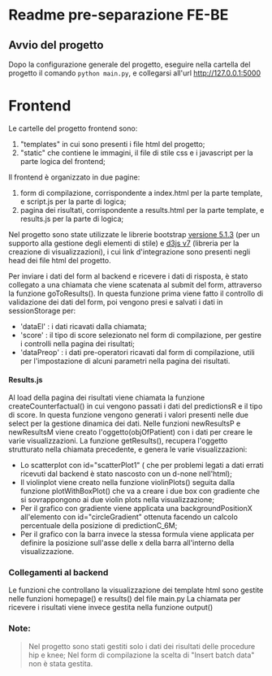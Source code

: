 # Readme pre-separazione FE-BE 
## Avvio del progetto
Dopo la configurazione generale del progetto, eseguire nella cartella del progetto il comando <code>python main.py</code>,
e collegarsi all'url http://127.0.0.1:5000

# Frontend
Le cartelle del progetto frontend sono:
1. "templates" in cui sono presenti i file html del progetto;
2. "static" che contiene le immagini, il file di stile css e i javascript per la parte logica del frontend;

Il frontend è organizzato in due pagine:
1. form di compilazione, corrispondente a index.html per la parte template, e script.js per la parte di logica;
2. pagina dei risultati, corrispondente a results.html per la parte template, e results.js per la parte di logica;

Nel progetto sono state utilizzate le librerie bootstrap [versione 5.1.3](https://getbootstrap.com/docs/5.1/getting-started/introduction/) (per un supporto alla gestione degli elementi di stile) e [d3js v7](https://d3js.org/) (libreria per la creazione di visualizzazioni),
i cui link d'integrazione sono presenti negli head dei file html del progetto.

Per inviare i dati del form al backend e ricevere i dati di risposta, è stato collegato a una chiamata che viene scatenata al submit del form, attraverso la funzione goToResults().
In questa funzione prima viene fatto il controllo di validazione dei dati del form, poi vengono presi e salvati i dati in sessionStorage per:
- 'dataEl' : i dati ricavati dalla chiamata;
- 'score' : il tipo di score selezionato nel form di compilazione, per gestire i controlli nella pagina dei risultati;
- 'dataPreop' : i dati pre-operatori ricavati dal form di compilazione, utili per l'impostazione di alcuni parametri nella pagina dei risultati.

#### Results.js
Al load della pagina dei risultati viene chiamata la funzione createCounterfactual() in cui vengono passati i dati del predictionsR e il tipo di score.
In questa funzione vengono generati i valori presenti nelle due select per la gestione dinamica dei dati.
Nelle funzioni newResultsP e newResultsM viene creato l'oggetto(objOfPatient) con i dati per creare le varie visualizzazioni.
La funzione getResults(), recupera l'oggetto strutturato nella chiamata precedente, e genera le varie visualizzazioni:
- Lo scatterplot con id="scatterPlot1" ( che per problemi legati a dati errati ricevuti dal backend è stato nascosto con un d-none nell'html);
- Il violinplot viene creato nella funzione violinPlots() seguita dalla funzione plotWithBoxPlot() che va a creare i due box con gradiente che si sovrappongono ai due violin plots nella visualizzazione;
- Per il grafico con gradiente viene applicata una backgroundPositionX all'elemento con id="circleGradient" ottenuta facendo un calcolo percentuale della posizione di predictionC_6M;
- Per il grafico con la barra invece la stessa formula viene applicata per definire la posizione sull'asse delle x della barra all'interno della visualizzazione.

### Collegamenti al backend
Le funzioni che controllano la visualizzazione dei template html sono gestite nelle funzioni
homepage() e results() del file main.py
La chiamata per ricevere i risultati viene invece gestita nella funzione output()

### Note:
> Nel progetto sono stati gestiti solo i dati dei risultati delle procedure hip e knee;
> Nel form di compilazione la scelta di "Insert batch data" non è stata gestita.

